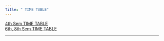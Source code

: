 ```yaml
---
Title: " TIME TABLE"
---
```

<a href="https://drive.google.com/drive/folders/1jMFKdK-tuQoOrrFvSUdvU0UtiR4QegtG">4th Sem TIME TABLE</a><br>
<a href="https://drive.google.com/drive/folders/1jMFKdK-tuQoOrrFvSUdvU0UtiR4QegtG">6th, 8th Sem TIME TABLE</a>
<br>
<hr>
